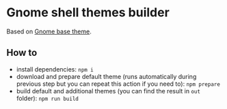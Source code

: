 # Gnome shell themes builder
Based on [Gnome base theme](https://gitlab.gnome.org/GNOME/gnome-shell/-/tree/master/data/theme).

## How to
* install dependencies:
    `npm i`
* download and prepare default theme (runs automatically during previous step but you can repeat this action if you need to):
    `npm prepare`
* build default and additional themes (you can find the result in `out` folder):
    `npm run build`
